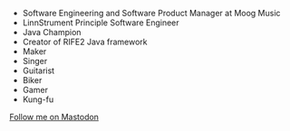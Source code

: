 * Software Engineering and Software Product Manager at Moog Music
* LinnStrument Principle Software Engineer
* Java Champion
* Creator of RIFE2 Java framework
* Maker
* Singer
* Guitarist
* Biker
* Gamer
* Kung-fu

<a rel="me" href="https://uwyn.net/@gbevin">Follow me on Mastodon</a>

